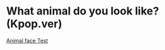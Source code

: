 

# What animal do you look like? (Kpop.ver)


[Animal face Test](https://captain1014.github.io/animal_face/)
